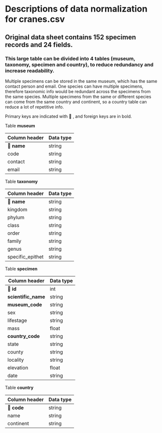 # Descriptions of data normalization for cranes.csv
## Original data sheet contains 152 specimen records and 24 fields.
### This large table can be divided into 4 tables (museum, taxonomy, specimen and country), to reduce redundancy and increase readability.

Multiple specimens can be stored in the same museum, which has the same contact person and email.
One species can have multiple specimens, therefore taxonomic info would be redundant across the specimens from the same species.
Multiple specimens from the same or different species can come from the same country and continent, so a country table can reduce a lot of repetitive info.

Primary keys are indicated with :key: , and foreign keys are in bold.

Table **museum** 

Column header | Data type
--------------|----------
:key: **name** | string
code | string
contact | string
email | string


Table **taxonomy**

Column header | Data type
--------------|----------
:key: **name** | string
kingdom | string
phylum  | string
class | string
order | string
family | string
genus | string
specific_epithet | string


Table **specimen**

Column header | Data type
--------------|----------
:key: **id** | int
**scientific_name** | string
**museum_code** | string
sex | string
lifestage | string
mass | float
**country_code** | string
state | string
county | string
locality | string
elevation | float
date | string


Table **country**

Column header | Data type
--------------|----------
:key: **code** | string
name | string
continent | string
